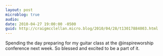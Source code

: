 ```yaml
---
layout: post
microblog: true
audio: 
date: 2010-04-27 19:00:00 -0500
guid: http://craigmcclellan.micro.blog/2010/04/28/t13017884003.html
---
```

Spending the day preparing for my guitar class at the @inspireworship conference next week. So blessed and excited to be a part of it.
